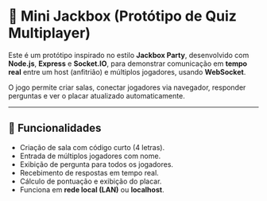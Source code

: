 # 🎯 Mini Jackbox (Protótipo de Quiz Multiplayer)

Este é um protótipo inspirado no estilo **Jackbox Party**, desenvolvido com **Node.js**, **Express** e **Socket.IO**, para demonstrar comunicação em **tempo real** entre um host (anfitrião) e múltiplos jogadores, usando **WebSocket**.

O jogo permite criar salas, conectar jogadores via navegador, responder perguntas e ver o placar atualizado automaticamente.

---

## 📌 Funcionalidades
- Criação de sala com código curto (4 letras).
- Entrada de múltiplos jogadores com nome.
- Exibição de pergunta para todos os jogadores.
- Recebimento de respostas em tempo real.
- Cálculo de pontuação e exibição do placar.
- Funciona em **rede local (LAN)** ou **localhost**.

